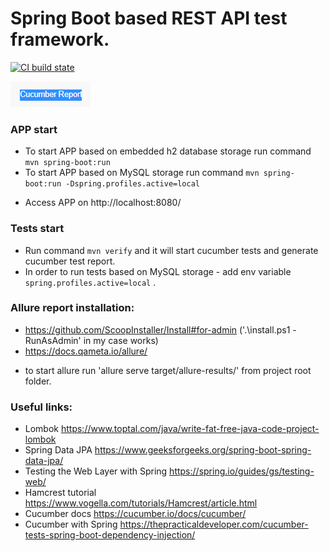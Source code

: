 # Spring Boot based REST API test framework.

[![CI build state](https://github.com/IvanAksionau/springBootRestAPI/actions/workflows/ci_settings.yml/badge.svg)](https://github.com/IvanAksionau/springBootRestAPI/actions/workflows/ci_settings.yml)

[![img_4.png](img_4.png)](https://ivanaksionau.github.io/springBootRestAPI/overview-features.html)

### APP start
- To start APP based on embedded h2 database storage run command ```mvn spring-boot:run```
- To start APP based on MySQL storage run command ```mvn spring-boot:run -Dspring.profiles.active=local```
* Access APP on http://localhost:8080/

### Tests start
* Run command ```mvn verify``` and it will start cucumber tests and generate cucumber test report.
* In order to run tests based on MySQL storage - add env variable ```spring.profiles.active=local``` .

### Allure report installation:
* https://github.com/ScoopInstaller/Install#for-admin ('.\install.ps1 -RunAsAdmin' in my case works)
* https://docs.qameta.io/allure/
- to start allure run 'allure serve target/allure-results/' from project root folder.


### Useful links:
- Lombok https://www.toptal.com/java/write-fat-free-java-code-project-lombok
- Spring Data JPA https://www.geeksforgeeks.org/spring-boot-spring-data-jpa/
- Testing the Web Layer with Spring https://spring.io/guides/gs/testing-web/
- Hamcrest tutorial https://www.vogella.com/tutorials/Hamcrest/article.html
- Cucumber docs https://cucumber.io/docs/cucumber/
- Cucumber with Spring https://thepracticaldeveloper.com/cucumber-tests-spring-boot-dependency-injection/